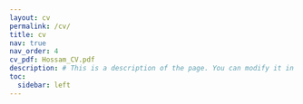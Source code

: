 ```yaml
---
layout: cv
permalink: /cv/
title: cv
nav: true
nav_order: 4
cv_pdf: Hossam_CV.pdf
description: # This is a description of the page. You can modify it in 'pages/_cv.md'. You can also change or remove the top pdf download button.
toc:
  sidebar: left
---
```

